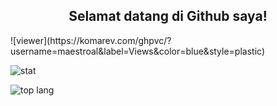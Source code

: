 <h2 align="center">Selamat datang di Github saya!</h2>
![viewer](https://komarev.com/ghpvc/?username=maestroal&label=Views&color=blue&style=plastic)

![stat](https://github-readme-stats.vercel.app/api?username=maestroal&show_icons=true&locale=id&theme=radical)

![top lang](https://github-readme-stats.vercel.app/api/top-langs?username=maestroal&show_icons=true&locale=id&layout=compact&theme=radical)

